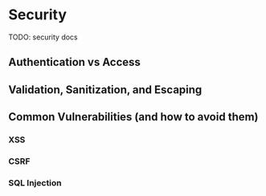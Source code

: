 # Security

TODO: security docs

## Authentication vs Access

## Validation, Sanitization, and Escaping

## Common Vulnerabilities (and how to avoid them)

### XSS

### CSRF

### SQL Injection
